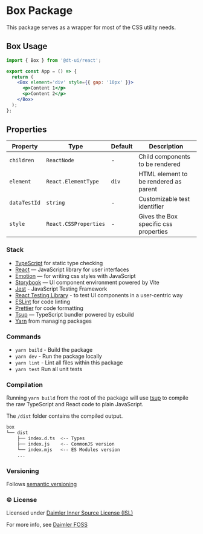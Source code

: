 # Box Package

This package serves as a wrapper for most of the CSS utility needs.

## Box Usage

```jsx
import { Box } from '@dt-ui/react';

export const App = () => {
  return (
    <Box element='div' style={{ gap: '10px' }}>
      <p>Content 1</p>
      <p>Content 2</p>
    </Box>
  );
};
```

## Properties

| Property     | Type                  | Default | Description                           |
| ------------ | --------------------- | ------- | ------------------------------------- |
| `children`   | `ReactNode`           | -       | Child components to be rendered       |
| `element`    | `React.ElementType`   | `div`   | HTML element to be rendered as parent |
| `dataTestId` | `string`              | -       | Customizable test identifier          |
| `style`      | `React.CSSProperties` | -       | Gives the Box specific css properties |

### Stack

- [TypeScript](https://www.typescriptlang.org/) for static type checking
- [React](https://reactjs.org/) — JavaScript library for user interfaces
- [Emotion](https://emotion.sh/docs/introduction) — for writing css styles with JavaScript
- [Storybook](https://storybook.js.org/) — UI component environment powered by Vite
- [Jest](https://jestjs.io/) - JavaScript Testing Framework
- [React Testing Library](https://testing-library.com/) - to test UI components in a user-centric way
- [ESLint](https://eslint.org/) for code linting
- [Prettier](https://prettier.io) for code formatting
- [Tsup](https://github.com/egoist/tsup) — TypeScript bundler powered by esbuild
- [Yarn](https://yarnpkg.com/) from managing packages

### Commands

- `yarn build` - Build the package
- `yarn dev` - Run the package locally
- `yarn lint` - Lint all files within this package
- `yarn test` Run all unit tests

### Compilation

Running `yarn build` from the root of the package will use [tsup](https://tsup.egoist.dev/) to compile the raw TypeScript and React code to plain JavaScript.

The `/dist` folder contains the compiled output.

```bash
box
└── dist
    ├── index.d.ts  <-- Types
    ├── index.js    <-- CommonJS version
    └── index.mjs   <-- ES Modules version
    ...
```

### Versioning

Follows [semantic versioning](https://semver.org/)

### &copy; License

Licensed under [Daimler Inner Source License (ISL)](LICENSE.md)

For more info, see [Daimler FOSS](https://git.t3.daimlertruck.com/tbf/daimler-inner-source-license)
